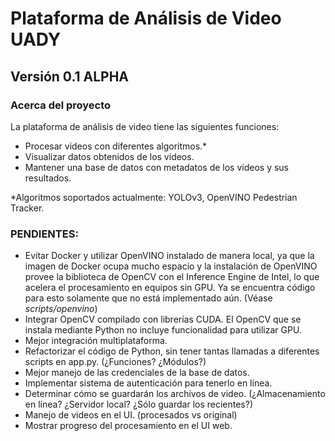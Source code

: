 # Plataforma de Análisis de Video UADY

## Versión 0.1 ALPHA

### Acerca del proyecto
La plataforma de análisis de video tiene las siguientes funciones:

- Procesar videos con diferentes algoritmos.*
- Visualizar datos obtenidos de los videos.
- Mantener una base de datos con metadatos de los videos y sus resultados.

*Algoritmos soportados actualmente: YOLOv3, OpenVINO Pedestrian Tracker.

### PENDIENTES:
- Evitar Docker y utilizar OpenVINO instalado de manera local, ya que la imagen de Docker ocupa mucho espacio y la
instalación de OpenVINO provee la biblioteca de OpenCV con el Inference Engine de Intel, lo que acelera el procesamiento
en equipos sin GPU. Ya se encuentra código para esto solamente que no está implementado aún. (Véase *scripts/openvino*)
- Integrar OpenCV compilado con librerías CUDA. El OpenCV que se instala mediante Python no incluye funcionalidad para
utilizar GPU.
- Mejor integración multiplataforma. 
- Refactorizar el código de Python, sin tener tantas llamadas a diferentes scripts en app.py. (¿Funciones? ¿Módulos?)
- Mejor manejo de las credenciales de la base de datos.
- Implementar sistema de autenticación para tenerlo en línea.
- Determinar cómo se guardarán los archivos de video. (¿Almacenamiento en línea? ¿Servidor local? 
¿Sólo guardar los recientes?)
- Manejo de videos en el UI. (procesados vs original)
- Mostrar progreso del procesamiento en el UI web.